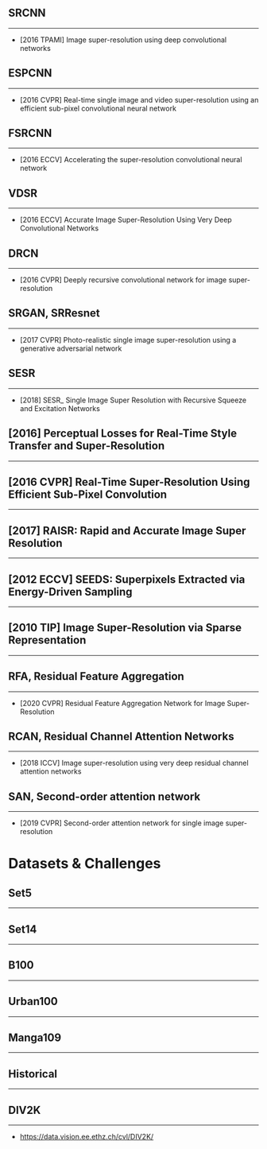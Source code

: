 ## SRCNN
---
- [2016 TPAMI] Image super-resolution using deep convolutional networks

## ESPCNN
---
- [2016 CVPR] Real-time single image and video super-resolution using an efficient sub-pixel convolutional neural network

## FSRCNN
---
- [2016 ECCV] Accelerating the super-resolution convolutional neural network

## VDSR
---
- [2016 ECCV] Accurate Image Super-Resolution Using Very Deep Convolutional Networks

## DRCN
---
- [2016 CVPR] Deeply recursive convolutional network for image super-resolution

## SRGAN, SRResnet
---
- [2017 CVPR] Photo-realistic single image super-resolution using a generative adversarial network

## SESR
---
- [2018] SESR_ Single Image Super Resolution with Recursive Squeeze and Excitation Networks

## [2016] Perceptual Losses for Real-Time Style Transfer and Super-Resolution
---

## [2016 CVPR] Real-Time Super-Resolution Using Efficient Sub-Pixel Convolution
---

## [2017] RAISR: Rapid and Accurate Image Super Resolution
---

## [2012 ECCV] SEEDS: Superpixels Extracted via Energy-Driven Sampling
---

## [2010 TIP] Image Super-Resolution via Sparse Representation
---

## RFA, Residual Feature Aggregation
---
- [2020 CVPR] Residual Feature Aggregation Network for Image Super-Resolution

## RCAN, Residual Channel Attention Networks
---
- [2018 ICCV] Image super-resolution using very deep residual channel attention networks

## SAN, Second-order attention network
---
- [2019 CVPR] Second-order attention network for single image super-resolution


# Datasets & Challenges

## Set5
---

## Set14
---

## B100
---

## Urban100
---

## Manga109
---

## Historical
---

## DIV2K
---
- https://data.vision.ee.ethz.ch/cvl/DIV2K/


